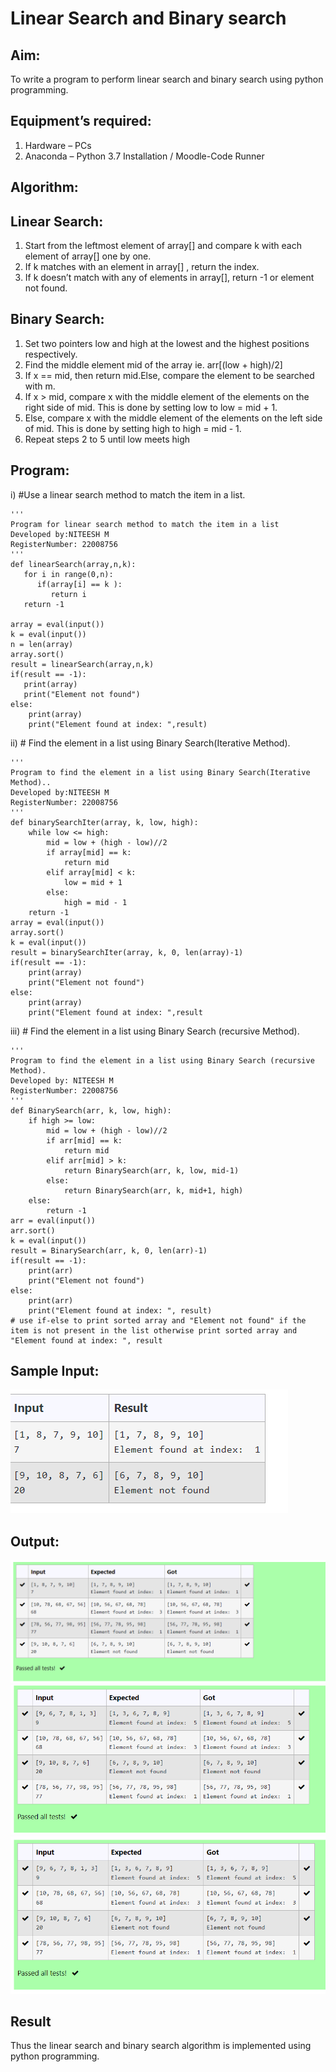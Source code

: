 # Linear Search and Binary search
## Aim:
To write a program to perform linear search and binary search using python programming.
## Equipment’s required:
1.	Hardware – PCs
2.	Anaconda – Python 3.7 Installation / Moodle-Code Runner
## Algorithm:
## Linear Search:
1.	Start from the leftmost element of array[] and compare k with each element of array[] one by one.
2.	If k matches with an element in array[] , return the index.
3.	If k doesn’t match with any of elements in array[], return -1 or element not found.

## Binary Search:
1.	Set two pointers low and high at the lowest and the highest positions respectively.
2.	Find the middle element mid of the array ie. arr[(low + high)/2]
3.	If x == mid, then return mid.Else, compare the element to be searched with m.
4.	If x > mid, compare x with the middle element of the elements on the right side of mid. This is done by setting low to low = mid + 1.
5.	Else, compare x with the middle element of the elements on the left side of mid. This is done by setting high to high = mid - 1.
6.	Repeat steps 2 to 5 until low meets high

## Program:
i)	#Use a linear search method to match the item in a list.
```
''' 
Program for linear search method to match the item in a list
Developed by:NITEESH M
RegisterNumber: 22008756
'''
def linearSearch(array,n,k):
   for i in range(0,n):
      if(array[i] == k ):
         return i
   return -1

array = eval(input())
k = eval(input())
n = len(array)
array.sort()
result = linearSearch(array,n,k)
if(result == -1):
   print(array)
   print("Element not found")
else:
    print(array)
    print("Element found at index: ",result)

```
ii)	# Find the element in a list using Binary Search(Iterative Method).
```
''' 
Program to find the element in a list using Binary Search(Iterative Method)..
Developed by:NITEESH M
RegisterNumber: 22008756
'''
def binarySearchIter(array, k, low, high):
    while low <= high:
        mid = low + (high - low)//2
        if array[mid] == k:
            return mid
        elif array[mid] < k:
            low = mid + 1
        else:
            high = mid - 1
    return -1
array = eval(input())
array.sort()
k = eval(input())
result = binarySearchIter(array, k, 0, len(array)-1)
if(result == -1):
    print(array)
    print("Element not found")
else:
    print(array)
    print("Element found at index: ",result

```
iii)	# Find the element in a list using Binary Search (recursive Method).
```
''' 
Program to find the element in a list using Binary Search (recursive Method).
Developed by: NITEESH M
RegisterNumber: 22008756
'''
def BinarySearch(arr, k, low, high):
    if high >= low:
        mid = low + (high - low)//2
        if arr[mid] == k:
            return mid
        elif arr[mid] > k:
            return BinarySearch(arr, k, low, mid-1)
        else:
            return BinarySearch(arr, k, mid+1, high)
    else:
        return -1
arr = eval(input())
arr.sort()
k = eval(input())
result = BinarySearch(arr, k, 0, len(arr)-1)
if(result == -1):
    print(arr)
    print("Element not found")
else:
    print(arr)
    print("Element found at index: ", result)
# use if-else to print sorted array and "Element not found" if the item is not present in the list otherwise print sorted array and "Element found at index: ", result

```
## Sample Input:
![input](sample.png)


## Output:
![eig](output1.png)
![eig](output2.png)
![eig](output3.png)


## Result
Thus the linear search and binary search algorithm is implemented using python programming.
